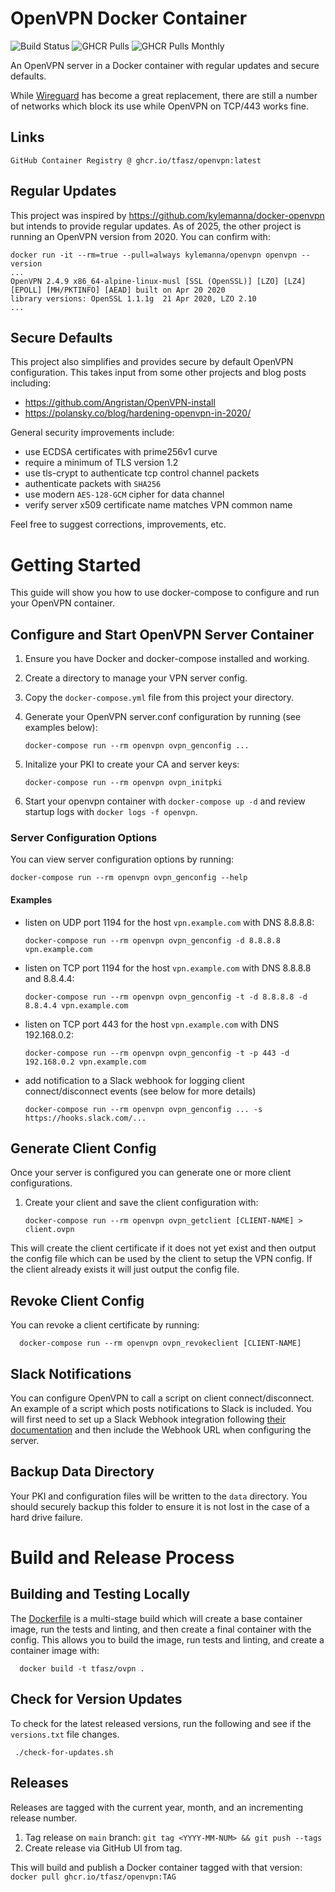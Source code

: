# OpenVPN Docker Container

![Build Status](https://github.com/tfasz/openvpn/actions/workflows/build-test-image.yml/badge.svg?branch=main)
![GHCR Pulls](https://img.shields.io/badge/dynamic/json?url=https://raw.githubusercontent.com/tfasz/openvpn/refs/heads/main/ghcr-stats.json&query=downloads_compact&label=ghcr+pulls)
![GHCR Pulls Monthly](https://img.shields.io/badge/dynamic/json?url=https://raw.githubusercontent.com/tfasz/openvpn/refs/heads/main/ghcr-stats.json&query=downloads_month_compact&label=ghcr+pulls&suffix=/month)


An OpenVPN server in a Docker container with regular updates and secure defaults.

While [Wireguard](https://www.wireguard.com/) has become a great replacement, there are still a number of networks which
block its use while OpenVPN on TCP/443 works fine.

## Links

    GitHub Container Registry @ ghcr.io/tfasz/openvpn:latest

## Regular Updates

This project was inspired by https://github.com/kylemanna/docker-openvpn but intends to provide regular updates.
As of 2025, the other project is running an OpenVPN version from 2020. You can confirm with:
```
docker run -it --rm=true --pull=always kylemanna/openvpn openvpn --version
...
OpenVPN 2.4.9 x86_64-alpine-linux-musl [SSL (OpenSSL)] [LZO] [LZ4] [EPOLL] [MH/PKTINFO] [AEAD] built on Apr 20 2020
library versions: OpenSSL 1.1.1g  21 Apr 2020, LZO 2.10
...
```

## Secure Defaults

This project also simplifies and provides secure by default OpenVPN configuration. This takes input from
some other projects and blog posts including:
* https://github.com/Angristan/OpenVPN-install
* https://polansky.co/blog/hardening-openvpn-in-2020/

General security improvements include:
* use ECDSA certificates with prime256v1 curve
* require a minimum of TLS version 1.2
* use tls-crypt to authenticate tcp control channel packets
* authenticate packets with `SHA256`
* use modern `AES-128-GCM` cipher for data channel
* verify server x509 certificate name matches VPN common name

Feel free to suggest corrections, improvements, etc.

# Getting Started

This guide will show you how to use docker-compose to configure and run your OpenVPN container.

## Configure and Start OpenVPN Server Container
1. Ensure you have Docker and docker-compose installed and working.
2. Create a directory to manage your VPN server config.
3. Copy the `docker-compose.yml` file from this project your directory.
4. Generate your OpenVPN server.conf configuration by running (see examples below):

       docker-compose run --rm openvpn ovpn_genconfig ...

5. Initalize your PKI to create your CA and server keys:

       docker-compose run --rm openvpn ovpn_initpki

6. Start your openvpn container with `docker-compose up -d` and review startup logs with `docker logs -f openvpn`.

### Server Configuration Options

You can view server configuration options by running:

    docker-compose run --rm openvpn ovpn_genconfig --help

#### Examples

* listen on UDP port 1194 for the host `vpn.example.com` with DNS 8.8.8.8:

      docker-compose run --rm openvpn ovpn_genconfig -d 8.8.8.8 vpn.example.com

* listen on TCP port 1194 for the host `vpn.example.com` with DNS 8.8.8.8 and 8.8.4.4:

      docker-compose run --rm openvpn ovpn_genconfig -t -d 8.8.8.8 -d 8.8.4.4 vpn.example.com

* listen on TCP port 443 for the host `vpn.example.com` with DNS 192.168.0.2:

      docker-compose run --rm openvpn ovpn_genconfig -t -p 443 -d 192.168.0.2 vpn.example.com

* add notification to a Slack webhook for logging client connect/disconnect events (see below for more details)

      docker-compose run --rm openvpn ovpn_genconfig ... -s https://hooks.slack.com/...

## Generate Client Config

Once your server is configured you can generate one or more client configurations.

1. Create your client and save the client configuration with:

       docker-compose run --rm openvpn ovpn_getclient [CLIENT-NAME] > client.ovpn

This will create the client certificate if it does not yet exist and then output the config file
which can be used by the client to setup the VPN config. If the client already exists it will just
output the config file.

## Revoke Client Config

You can revoke a client certificate by running:

      docker-compose run --rm openvpn ovpn_revokeclient [CLIENT-NAME]

## Slack Notifications

You can configure OpenVPN to call a script on client connect/disconnect. An example of a script which posts
notifications to Slack is included. You will first need to set up a Slack Webhook integration following [their
documentation](https://slack.com/help/articles/115005265063-Incoming-webhooks-for-Slack)
and then include the Webhook URL when configuring the server.

## Backup Data Directory

Your PKI and configuration files will be written to the `data` directory. You should securely backup this folder
to ensure it is not lost in the case of a hard drive failure.

# Build and Release Process

## Building and Testing Locally

The [Dockerfile](Dockerfile) is a multi-stage build which will create a base container image, run
the tests and linting, and then create a final container with the config. This allows you to build the
image, run tests and linting, and create a container image with:

      docker build -t tfasz/ovpn .

## Check for Version Updates

To check for the latest released versions, run the following and see if the `versions.txt` file changes.

     ./check-for-updates.sh 

## Releases

Releases are tagged with the current year, month, and an incrementing release number.

1. Tag release on `main` branch: `git tag <YYYY-MM-NUM> && git push --tags`
2. Create release via GitHub UI from tag.

This will build and publish a Docker container tagged with that version: `docker pull ghcr.io/tfasz/openvpn:TAG`

